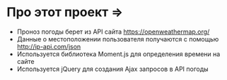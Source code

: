 # Про этот проект =>

* Проноз погоды берет из API сайта https://openweathermap.org/
* Данные о местоположении пользователя получаются с помощью http://ip-api.com/json
* Используется библиотека Moment.js для определения времени на сайте
* Используется jQuery для создания Ajax запросов в API погоды
